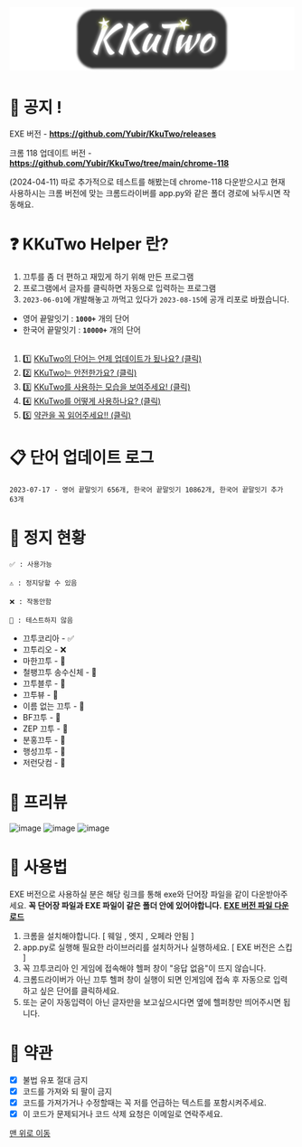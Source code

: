<img src="img/KKuTwo-logo.png" />

# 📢 공지 !
EXE 버전 - **https://github.com/Yubir/KkuTwo/releases**

크롬 118 업데이트 버전 - **https://github.com/Yubir/KkuTwo/tree/main/chrome-118**

(2024-04-11) 따로 추가적으로 테스트를 해봤는데 chrome-118 다운받으시고 현재 사용하시는 크롬 버전에 맞는 크롬드라이버를 app.py와 같은 폴더 경로에 놔두시면 작동해요.

# <a id="top"></a>❓ KKuTwo Helper 란?
1. 끄투를 좀 더 편하고 재밌게 하기 위해 만든 프로그램
2. 프로그램에서 글자를 클릭하면 자동으로 입력하는 프로그램
3. `2023-06-01`에 개발해놓고 까먹고 있다가 `2023-08-15`에 공개 리포로 바꿨습니다. 

- 영어 끝말잇기 : **`1000+`** 개의 단어
- 한국어 끝말잇기 : **`10000+`** 개의 단어
<br><br>
1. 1️⃣ [KKuTwo의 단어는 언제 업데이트가 됬나요? (클릭)](#words)
2. 2️⃣ [KKuTwo는 안전한가요? (클릭)](#status)
3. 3️⃣ [KKuTwo를 사용하는 모습을 보여주세요! (클릭)](#preview)
4. 4️⃣ [KKuTwo를 어떻게 사용하나요? (클릭)](#how2use)
5. 5️⃣ [약관을 꼭 읽어주세요!! (클릭)](#terms)

# <a id="words"></a> 📋 단어 업데이트 로그
```
2023-07-17 - 영어 끝말잇기 656개, 한국어 끝말잇기 10862개, 한국어 끝말잇기 추가 63개
```

# <a id="status"></a> 🚫 정지 현황
```
✅ : 사용가능

⚠️ : 정지당할 수 있음

❌ : 작동안함

🤔 : 테스트하지 않음
```

- 끄투코리아 - ✅
- 끄투리오 - ❌
- 마한끄투 - 🤔
- 철팽끄투 송수신체 - 🤔
- 끄투블루 - 🤔
- 끄투뷰 - 🤔
- 이름 없는 끄투 - 🤔
- BF끄투 - 🤔
- ZEP 끄투 - 🤔
- 분홍끄투 - 🤔
- 행성끄투 - 🤔
- 저런닷컴 - 🤔

# <a id="preview"></a> 👀 프리뷰
![image](https://github.com/Yubir/KkuTwo/assets/101859341/e0d889f9-b63d-4e52-b138-d7842fd04ee3)
![image](https://github.com/Yubir/KkuTwo/assets/101859341/1cc7df7a-1f39-4d60-8bed-d7e5443c9c7e)
![image](https://github.com/Yubir/KkuTwo/assets/101859341/2405c6a6-3c99-434c-b4e2-fbddba0a1de3)


# <a id="how2use"></a> 📙 사용법

EXE 버전으로 사용하실 분은 해당 링크를 통해 exe와 단어장 파일을 같이 다운받아주세요.
**꼭 단어장 파일과 EXE 파일이 같은 폴더 안에 있어야합니다.**
[**EXE 버전 파일 다운로드**](https://github.com/Yubir/KkuTwo/releases)

1. 크롬을 설치해야합니다. [ 웨일 , 엣지 , 오페라 안됨 ]
2. app.py로 실행해 필요한 라이브러리를 설치하거나 실행하세요. [ EXE 버전은 스킵 ]
3. 꼭 끄투코리아 인 게임에 접속해야 헬퍼 창이 "응답 없음"이 뜨지 않습니다.
4. 크롬드라이버가 아닌 끄투 헬퍼 창이 실행이 되면 인게임에 접속 후 자동으로 입력하고 싶은 단어를 클릭하세요.
5. 또는 굳이 자동입력이 아닌 글자만을 보고싶으시다면 옆에 헬퍼창만 띄어주시면 됩니다.


# <a id="terms"></a> 📜 약관
- [x] 불법 유포 절대 금지
- [x] 코드를 가져와 되 팔이 금지
- [x] 코드를 가져가거나 수정할때는 꼭 저를 언급하는 텍스트를 포함시켜주세요.
- [x] 이 코드가 문제되거나 코드 삭제 요청은 이메일로 연락주세요.

[맨 위로 이동](#top)
